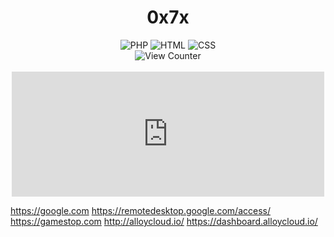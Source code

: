 <h1 align="center">0x7x</h1>
<div align="center">
	<img src="https://img.shields.io/badge/PHP-2C2D72?style=for-the-badge&logo=PHP&logoColor=white" alt="PHP"/><span></span>
	<img src="https://img.shields.io/badge/HTML-239120?style=for-the-badge&logo=html5&logoColor=white" alt="HTML"/><span></span>
	<img src="https://img.shields.io/badge/CSS-239120?&style=for-the-badge&logo=css3&logoColor=white" alt="CSS"/><span></span>
	<br>
	<img src="https://komarev.com/ghpvc/?username=0x7x&style=flat-square" alt="View Counter"/>
	<br>
	<br>
	<embed type="text/html" src="https://komarev.com/ghpvc/?username=0x7x&color=red" width="500" height="200">
	</div>

https://google.com
https://remotedesktop.google.com/access/
https://gamestop.com
http://alloycloud.io/
https://dashboard.alloycloud.io/
